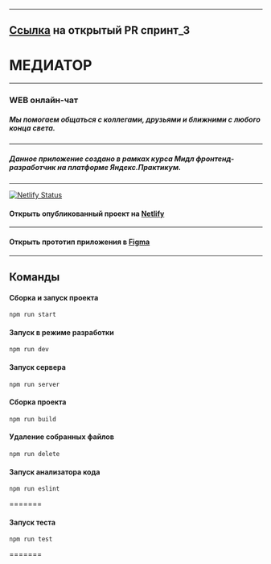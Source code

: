 ___
## [Ссылка](https://github.com/drzoiberg2005/middle.messenger.praktikum.yandex/pull/4 "https://github.com/drzoiberg2005/middle.messenger.praktikum.yandex/pull/6") на открытый PR спринт_3 


# __МЕДИАТОР__

---

### WEB онлайн-чат

##### Мы помогаем общаться с коллегами, друзьями и ближними с любого конца света.

___

##### Данное приложение создано в рамках курса Мидл фронтенд-разработчик на платформе Яндекс.Практикум. 

___
[![Netlify Status](https://api.netlify.com/api/v1/badges/dd2d5a0a-1e16-40d8-a944-8e6f545d520a/deploy-status)](https://app.netlify.com/sites/mediator-chat/deploys)
####  Открыть опубликованный проект на [Netlify](https://mediator-chat.netlify.app/ "https://mediator-chat.netlify.app/")

___

####  Открыть прототип приложения в [Figma](https://www.figma.com/file/JE3kmIW3amunmzogk12O5i/MediatorChat "https://www.figma.com/file/JE3kmIW3amunmzogk12O5i/MediatorChat")

___

## Команды

#### Сборка и запуск проекта

```
npm run start
```

#### Запуск в режиме разработки

```
npm run dev
```

#### Запуск сервера

```
npm run server
```

#### Сборка проекта

```
npm run build
```

#### Удаление собранных файлов

```
npm run delete
```

#### Запуск анализатора кода

```
npm run eslint
```
=======

#### Запуск теста

```
npm run test
```
=======
